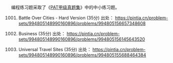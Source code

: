 编程练习题采取了《[PAT甲级真题集](https://pintia.cn/problem-sets/994805148990160896/problems/type/7)》中的中小练习题。

1001. Battle Over Cities - Hard Version (35分)
   出处：
https://pintia.cn/problem-sets/994805148990160896/problems/994805156657348608

2. Business (35分)
   出处：
https://pintia.cn/problem-sets/994805148990160896/problems/994805156145643520

3. Universal Travel Sites (35分)
   出处：
https://pintia.cn/problem-sets/994805148990160896/problems/994805155688464384


